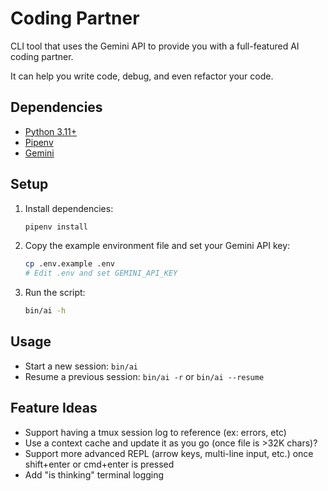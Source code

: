 # Coding Partner

CLI tool that uses the Gemini API to provide you with a full-featured AI coding partner.

It can help you write code, debug, and even refactor your code.

## Dependencies

*   [Python 3.11+](https://www.python.org/downloads/)
*   [Pipenv](https://pypi.org/project/pipenv/)
*   [Gemini](https://aistudio.google.com/app/apikey)

## Setup

1.  Install dependencies:

    ```sh
    pipenv install
    ```
2.  Copy the example environment file and set your Gemini API key:

    ```sh
    cp .env.example .env
    # Edit .env and set GEMINI_API_KEY
    ```
3.  Run the script:

    ```sh
    bin/ai -h
    ```

## Usage

*   Start a new session: `bin/ai`
*   Resume a previous session: `bin/ai -r` or `bin/ai --resume`

## Feature Ideas

*   Support having a tmux session log to reference (ex: errors, etc)
*   Use a context cache and update it as you go (once file is >32K chars)?
*   Support more advanced REPL (arrow keys, multi-line input, etc.) once shift+enter or cmd+enter is pressed
*   Add "is thinking" terminal logging
